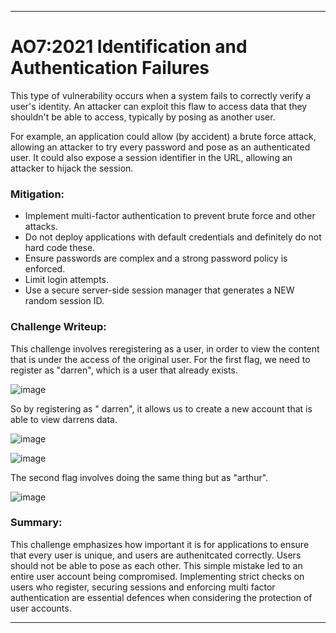 ***
# AO7:2021 Identification and Authentication Failures
This type of vulnerability occurs when a system fails to correctly verify a user's identity. An attacker can exploit this flaw to access data that they shouldn't be able to access, typically by posing as another user. 

For example, an application could allow (by accident) a brute force attack, allowing an attacker to try every password and pose as an authenticated user. It could also expose a session identifier in the URL, allowing an attacker to hijack the session. 



### Mitigation:
- Implement multi-factor authentication to prevent brute force and other attacks. 
- Do not deploy applications with default credentials and definitely do not hard code these.
- Ensure passwords are complex and a strong password policy is enforced.
- Limit login attempts.
- Use a secure server-side session manager that generates a NEW random session ID. 

### Challenge Writeup:

This challenge involves reregistering as a user, in order to view the content that is under the access of the original user.
For the first flag, we need to register as "darren", which is a user that already exists. 

![image](https://github.com/user-attachments/assets/e591c646-23e2-456d-85ea-ec39bbd2d145)

So by registering as " darren", it allows us to  create a new account that is able to view darrens data. 

![image](https://github.com/user-attachments/assets/bf18b525-64e9-4f2a-96bc-f9e82ad5b431)

![image](https://github.com/user-attachments/assets/e4c8d039-7870-4000-8d81-6151b776ded8)

The second flag involves doing the same thing but as "arthur". 

![image](https://github.com/user-attachments/assets/e5a060de-66d5-419c-9843-69a49ccd3d66)

### Summary:

This challenge emphasizes how important it is for applications to ensure that every user is unique, and users are authenitcated correctly. 
Users should not be able to pose as each other. This simple mistake led to an entire user account being compromised. 
Implementing strict checks on users who register, securing sessions and enforcing multi factor authentication are essential defences when considering the protection of user accounts. 

***
